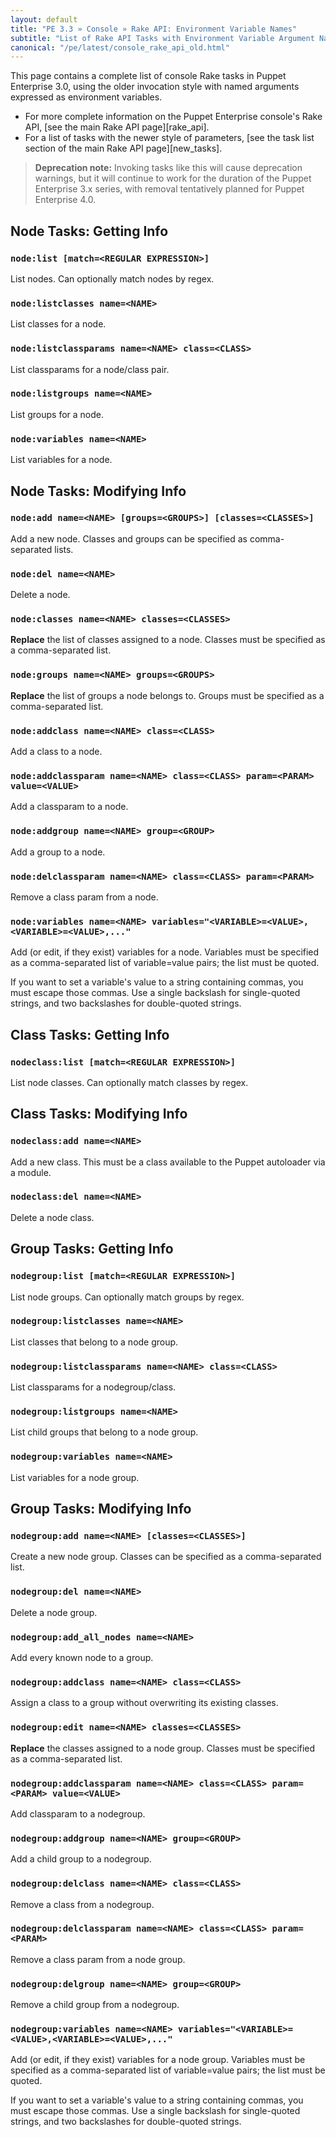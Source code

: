 ```yaml
---
layout: default
title: "PE 3.3 » Console » Rake API: Environment Variable Names"
subtitle: "List of Rake API Tasks with Environment Variable Argument Names"
canonical: "/pe/latest/console_rake_api_old.html"
---
```


This page contains a complete list of console Rake tasks in Puppet Enterprise 3.0, using the older invocation style with named arguments expressed as environment variables.

- For more complete information on the Puppet Enterprise console's Rake API, [see the main Rake API page][rake_api].
- For a list of tasks with the newer style of parameters, [see the task list section of the main Rake API page][new_tasks].

> **Deprecation note:** Invoking tasks like this will cause deprecation warnings, but it will continue to work for the duration of the Puppet Enterprise 3.x series, with removal tentatively planned for Puppet Enterprise 4.0.

Node Tasks: Getting Info
-----

### `node:list [match=<REGULAR EXPRESSION>]`

List nodes. Can optionally match nodes by regex.

### `node:listclasses name=<NAME>`

List classes for a node.

### `node:listclassparams name=<NAME> class=<CLASS>`

List classparams for a node/class pair.

### `node:listgroups name=<NAME>`

List groups for a node.

### `node:variables name=<NAME>`

List variables for a node.


Node Tasks: Modifying Info
-----

### `node:add name=<NAME> [groups=<GROUPS>] [classes=<CLASSES>]`

Add a new node. Classes and groups can be specified as comma-separated lists.

### `node:del name=<NAME>`

Delete a node.

### `node:classes name=<NAME> classes=<CLASSES>`

**Replace** the list of classes assigned to a node. Classes must be specified as a comma-separated list.

### `node:groups name=<NAME> groups=<GROUPS>`

**Replace** the list of groups a node belongs to. Groups must be specified as a comma-separated list.

### `node:addclass name=<NAME> class=<CLASS>`

Add a class to a node.

### `node:addclassparam name=<NAME> class=<CLASS> param=<PARAM> value=<VALUE>`

Add a classparam to a node.

### `node:addgroup name=<NAME> group=<GROUP>`

Add a group to a node.

### `node:delclassparam name=<NAME> class=<CLASS> param=<PARAM>`

Remove a class param from a node.

### `node:variables name=<NAME> variables="<VARIABLE>=<VALUE>,<VARIABLE>=<VALUE>,..."`

Add (or edit, if they exist) variables for a node. Variables must be specified as a comma-separated list of variable=value pairs; the list must be quoted.

If you want to set a variable's value to a string containing commas, you must escape those commas. Use a single backslash for single-quoted strings, and two backslashes for double-quoted strings.

Class Tasks: Getting Info
-----

### `nodeclass:list [match=<REGULAR EXPRESSION>]`

List node classes. Can optionally match classes by regex.

Class Tasks: Modifying Info
-----

### `nodeclass:add name=<NAME>`

Add a new class. This must be a class available to the Puppet autoloader via a module.

### `nodeclass:del name=<NAME>`

Delete a node class.

Group Tasks: Getting Info
-----

### `nodegroup:list [match=<REGULAR EXPRESSION>]`

List node groups. Can optionally match groups by regex.

### `nodegroup:listclasses name=<NAME>`

List classes that belong to a node group.

### `nodegroup:listclassparams name=<NAME> class=<CLASS>`

List classparams for a nodegroup/class.

### `nodegroup:listgroups name=<NAME>`

List child groups that belong to a node group.

### `nodegroup:variables name=<NAME>`

List variables for a node group.


Group Tasks: Modifying Info
-----

### `nodegroup:add name=<NAME> [classes=<CLASSES>]`

Create a new node group. Classes can be specified as a comma-separated list.

### `nodegroup:del name=<NAME>`

Delete a node group.

### `nodegroup:add_all_nodes name=<NAME>`

Add every known node to a group.

### `nodegroup:addclass name=<NAME> class=<CLASS>`

Assign a class to a group without overwriting its existing classes.

### `nodegroup:edit name=<NAME> classes=<CLASSES>`

**Replace** the classes assigned to a node group. Classes must be specified as a comma-separated list.

### `nodegroup:addclassparam name=<NAME> class=<CLASS> param=<PARAM> value=<VALUE>`

Add classparam to a nodegroup.

### `nodegroup:addgroup name=<NAME> group=<GROUP>`

Add a child group to a nodegroup.

### `nodegroup:delclass name=<NAME> class=<CLASS>`

Remove a class from a nodegroup.

### `nodegroup:delclassparam name=<NAME> class=<CLASS> param=<PARAM>`

Remove a class param from a node group.

### `nodegroup:delgroup name=<NAME> group=<GROUP>`

Remove a child group from a nodegroup.

### `nodegroup:variables name=<NAME> variables="<VARIABLE>=<VALUE>,<VARIABLE>=<VALUE>,..."`

Add (or edit, if they exist) variables for a node group. Variables must be specified as a comma-separated list of variable=value pairs; the list must be quoted.

If you want to set a variable's value to a string containing commas, you must escape those commas. Use a single backslash for single-quoted strings, and two backslashes for double-quoted strings.
